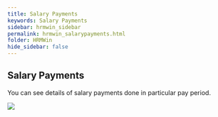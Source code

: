 ```yaml
---
title: Salary Payments
keywords: Salary Payments
sidebar: hrmwin_sidebar
permalink: hrmwin_salarypayments.html
folder: HRMWin   
hide_sidebar: false
---
```


## Salary Payments


You can see details of salary payments done in particular pay period.

![](http://docs.risersoft.com/hrmnirvana/ImagesExt/image8_102.jpg)
